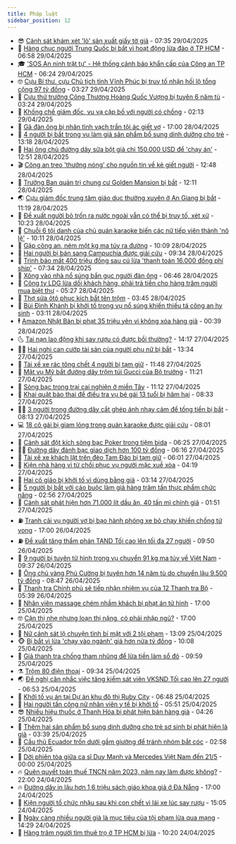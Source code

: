 ```yaml
---
title: Pháp luật
sidebar_position: 12
---
```


<!-- vnexpress-phap-luat:START -->
- 😎 [Cảnh sát khám xét &#39;lò&#39; sản xuất giấy tờ giả](https://vnexpress.net/canh-sat-kham-xet-lo-san-xuat-giay-to-gia-4880054.html) - 07:35 29/04/2025
- 🥰 [Hàng chục người Trung Quốc bị bắt vì hoạt động lừa đảo ở TP HCM](https://vnexpress.net/hang-chuc-nguoi-trung-quoc-bi-bat-vi-hoat-dong-lua-dao-o-tp-hcm-4880076.html) - 06:58 29/04/2025
- 🎓 [&#39;SOS An ninh trật tự&#39; - Hệ thống cảnh báo khẩn cấp của Công an TP HCM](https://vnexpress.net/sos-an-ninh-trat-tu-he-thong-canh-bao-khan-cap-cua-cong-an-tp-hcm-4879963.html) - 06:24 29/04/2025
- 🤓 [Cựu Bí thư, cựu Chủ tịch tỉnh Vĩnh Phúc bị truy tố nhận hối lộ tổng cộng 97 tỷ đồng](https://vnexpress.net/cuu-bi-thu-chu-tich-tinh-vinh-phuc-bi-truy-to-nhan-hoi-lo-hon-97-ty-dong-4879261.html) - 03:27 29/04/2025
- 🎊 [Cựu thứ trưởng Công Thương Hoàng Quốc Vượng bị tuyên 6 năm tù](https://vnexpress.net/cuu-thu-truong-cong-thuong-hoang-quoc-vuong-bi-tuyen-6-nam-tu-4879801.html) - 03:24 29/04/2025
- 🙉 [Khống chế giám đốc, vu vạ cặp bồ với người có chồng](https://vnexpress.net/khong-che-giam-doc-vu-va-cap-bo-voi-nguoi-co-chong-4879829.html) - 02:13 29/04/2025
- 🤡 [Gã đàn ông bị nhân tình vạch trần tội ác giết vợ](https://vnexpress.net/ga-chong-ham-cua-la-bi-tinh-nhan-vach-tran-toi-ac-4879707.html) - 17:00 28/04/2025
- 🗽 [4 người bị bắt trong vụ làm giả sản phẩm bổ sung dinh dưỡng cho trẻ](https://vnexpress.net/4-nguoi-bi-bat-trong-vu-lam-gia-san-pham-bo-sung-dinh-duong-cho-tre-4879819.html) - 13:18 28/04/2025
- 🌋 [Hai ông chủ đường dây sữa bột giả chi 150.000 USD để &#39;chạy án&#39;](https://vnexpress.net/hai-ong-chu-duong-day-sua-bot-gia-chi-150-000-usd-de-chay-an-4879814.html) - 12:51 28/04/2025
- 🎬 [Công an treo &#39;thưởng nóng&#39; cho nguồn tin về kẻ giết người](https://vnexpress.net/cong-an-treo-thuong-nong-cho-nguon-tin-ve-ke-giet-nguoi-4879806.html) - 12:48 28/04/2025
- 💯 [Trưởng Ban quản trị chung cư Golden Mansion bị bắt](https://vnexpress.net/truong-ban-quan-tri-chung-cu-golden-mansion-bi-bat-4879800.html) - 12:11 28/04/2025
- 🌏 [Cựu giám đốc trung tâm giáo dục thường xuyên ở An Giang bị bắt](https://vnexpress.net/cuu-giam-doc-trung-tam-giao-duc-thuong-xuyen-o-an-giang-bi-bat-4879792.html) - 11:19 28/04/2025
- 🌊 [Đề xuất người bỏ trốn ra nước ngoài vẫn có thể bị truy tố, xét xử](https://vnexpress.net/de-xuat-nguoi-bo-tron-ra-nuoc-ngoai-van-co-the-bi-truy-to-xet-xu-4879756.html) - 10:23 28/04/2025
- 💂 [Chuỗi 6 tội danh của chủ quán karaoke biến các nữ tiếp viên thành &#39;nô lệ&#39;](https://vnexpress.net/chuoi-6-toi-danh-cua-chu-quan-karaoke-mua-hiep-dam-tiep-vien-tre-4879621.html) - 10:11 28/04/2025
- 🎡 [Gặp công an, ném một kg ma túy ra đường](https://vnexpress.net/gap-cong-an-nem-mot-kg-ma-tuy-ra-duong-4879732.html) - 10:09 28/04/2025
- 🫶 [Hai người bị bán sang Campuchia được giải cứu](https://vnexpress.net/hai-nguoi-bi-ban-sang-campuchia-duoc-giai-cuu-4879669.html) - 09:34 28/04/2025
- 🐲 [Trình báo mất 400 triệu đồng sau cú lừa &#39;thanh toán 16.000 đồng phí ship&#39;](https://vnexpress.net/trinh-bao-mat-400-trieu-dong-sau-khi-thanh-toan-16-000-dong-phi-ship-hang-4879608.html) - 07:34 28/04/2025
- 🚀 [Xông vào nhà nổ súng bắn gục người đàn ông](https://vnexpress.net/xong-vao-nha-no-sung-ban-guc-nguoi-dan-ong-4879610.html) - 06:46 28/04/2025
- 🎊 [Công ty LDG lừa dối khách hàng, phải trả tiền cho hàng trăm người mua biệt thự](https://vnexpress.net/cong-ty-ldg-lua-doi-khach-hang-phai-tra-tien-cho-hang-tram-nguoi-mua-biet-thu-4879582.html) - 05:27 28/04/2025
- 🤗 [Thợ sửa ôtô phục kích bắt tên trộm](https://video.vnexpress.net/tho-sua-oto-phuc-kich-bat-ten-trom-4879221.html) - 03:45 28/04/2025
- 🗽 [Bùi Đình Khánh bị khởi tố trong vụ nổ súng khiến thiếu tá công an hy sinh](https://vnexpress.net/bui-dinh-khanh-bi-khoi-to-trong-vu-no-sung-khien-thieu-ta-cong-an-hy-sinh-4879455.html) - 03:11 28/04/2025
- 🕴 [Amazon Nhật Bản bị phạt 35 triệu yên vì không xóa hàng giả](https://vnexpress.net/amazon-nhat-ban-bi-phat-35-trieu-yen-vi-khong-xoa-hang-gia-4879356.html) - 00:39 28/04/2025
- 🌜 [Tai nạn lao động khi say rượu có được bồi thường?](https://vnexpress.net/tai-nan-lao-dong-khi-say-ruou-co-duoc-boi-thuong-4879314.html) - 14:17 27/04/2025
- 🧑‍🏫 [Hai nghi can cướp tài sản của người phụ nữ bị bắt](https://vnexpress.net/hai-nghi-can-cuop-tai-san-cua-nguoi-phu-nu-bi-bat-4879313.html) - 13:34 27/04/2025
- 🦩 [Tài xế xe rác tông chết 4 người bị tạm giữ](https://vnexpress.net/tai-xe-xe-rac-tong-chet-4-nguoi-bi-tam-giu-4879307.html) - 11:48 27/04/2025
- 💼 [Mật vụ Mỹ bắt đường dây trộm túi Gucci của Bộ trưởng](https://vnexpress.net/mat-vu-my-bat-duong-day-toi-pham-trong-vu-trom-tui-cua-bo-truong-4879306.html) - 11:21 27/04/2025
- 💫 [Sòng bạc trong trại cai nghiện ở miền Tây](https://vnexpress.net/song-bac-trong-trai-cai-nghien-o-mien-tay-4879293.html) - 11:12 27/04/2025
- 🦅 [Khai quật bào thai để điều tra vụ bé gái 13 tuổi bị hãm hại](https://vnexpress.net/khai-quat-bao-thai-de-dieu-tra-vu-be-gai-13-tuoi-bi-ham-hai-4879260.html) - 08:33 27/04/2025
- 🧑‍💻 [3 người trong đường dây cắt ghép ảnh nhạy cảm để tống tiền bị bắt](https://vnexpress.net/3-nguoi-trong-duong-day-cat-ghep-anh-nhay-cam-de-tong-tien-bi-bat-4879258.html) - 08:13 27/04/2025
- 💻 [18 cô gái bị giam lỏng trong quán karaoke được giải cứu](https://vnexpress.net/18-co-gai-bi-giam-long-trong-quan-karaoke-duoc-giai-cuu-4879252.html) - 08:01 27/04/2025
- 🤠 [Cảnh sát đột kích sòng bạc Poker trong tiệm bida](https://vnexpress.net/canh-sat-dot-kich-song-bac-poker-trong-tiem-bida-4879241.html) - 06:25 27/04/2025
- 🧑‍🏫 [Đường dây đánh bạc giao dịch hơn 100 tỷ đồng](https://vnexpress.net/duong-day-danh-bac-giao-dich-hon-100-ty-dong-4879224.html) - 06:16 27/04/2025
- 🌈 [Tài xế xe khách lật trên đèo Tam Đảo bị tạm giữ](https://vnexpress.net/tai-xe-xe-khach-lat-tren-deo-tam-dao-bi-tam-giu-4879228.html) - 06:01 27/04/2025
- 🌮 [Kiện nhà hàng vì từ chối phục vụ người mặc xuề xòa](https://vnexpress.net/kien-nha-hang-vi-tu-choi-phuc-vu-nguoi-mac-xue-xoa-4879206.html) - 04:19 27/04/2025
- 🐲 [Hai cô giáo bị khởi tố vì dùng bằng giả](https://vnexpress.net/hai-co-giao-bi-khoi-to-vi-dung-bang-gia-4879196.html) - 03:14 27/04/2025
- 🧰 [5 người bị bắt với cáo buộc làm giả hàng trăm tấn thực phẩm chức năng](https://vnexpress.net/5-nguoi-bi-bat-voi-cao-buoc-lam-gia-hang-tram-tan-thuc-pham-chuc-nang-4879191.html) - 02:56 27/04/2025
- 💄 [Cảnh sát phát hiện hơn 71.000 lít dầu ăn, 40 tấn mì chính giả](https://vnexpress.net/canh-sat-phat-hien-hon-71-000-lit-dau-an-40-tan-mi-chinh-gia-4879180.html) - 01:51 27/04/2025
- ⛽️ [Tranh cãi vụ người vợ bị bạo hành phóng xe bỏ chạy khiến chồng tử vong](https://vnexpress.net/tranh-cai-vu-nguoi-vo-bi-bao-hanh-khien-chong-tu-vong-khi-phong-xe-bo-chay-4878304.html) - 17:00 26/04/2025
- ⛽️ [Đề xuất tăng thẩm phán TAND Tối cao lên tối đa 27 người](https://vnexpress.net/de-xuat-tang-tham-phan-tand-toi-cao-len-toi-da-27-nguoi-4879047.html) - 09:50 26/04/2025
- 💂 [9 người bị tuyên tử hình trong vụ chuyển 91 kg ma túy về Việt Nam](https://vnexpress.net/9-nguoi-bi-tuyen-tu-hinh-trong-vu-chuyen-91-kg-ma-tuy-ve-viet-nam-4878988.html) - 09:37 26/04/2025
- 🤔 [Ông chủ vàng Phú Cường bị tuyên hơn 14 năm tù do chuyển lậu 9.500 tỷ đồng](https://vnexpress.net/ong-chu-vang-phu-cuong-bi-tuyen-hon-14-nam-tu-do-chuyen-lau-9-500-ty-dong-4878925.html) - 08:47 26/04/2025
- 🧐 [Thanh tra Chính phủ sẽ tiếp nhận nhiệm vụ của 12 Thanh tra Bộ](https://vnexpress.net/thanh-tra-chinh-phu-se-tiep-nhan-nhiem-vu-cua-12-thanh-tra-bo-4878947.html) - 05:39 26/04/2025
- 🎃 [Nhân viên massage chém nhầm khách bị phạt án tử hình](https://vnexpress.net/nhan-vien-massage-chem-nham-khach-bi-phat-an-tu-hinh-4878790.html) - 17:00 25/04/2025
- 🤓 [Cận thị nhẹ nhưng loạn thị nặng, có phải nhập ngũ?](https://vnexpress.net/can-thi-nhe-nhung-loan-thi-nang-co-phai-nhap-ngu-4878249.html) - 17:00 25/04/2025
- 💃 [Nữ cảnh sát lộ chuyện tình bí mật với 2 tội phạm](https://vnexpress.net/nu-canh-sat-lo-chuyen-tinh-bi-mat-voi-hai-toi-pham-4878757.html) - 13:09 25/04/2025
- 🐵 [Bị bắt vì lừa &#39;chạy vào ngành&#39; giá hơn nửa tỷ đồng](https://vnexpress.net/bi-bat-vi-lua-chay-vao-nganh-gia-hon-nua-ty-dong-4878703.html) - 10:08 25/04/2025
- 🤖 [Giả thanh tra chống tham nhũng để lừa tiền làm sổ đỏ](https://vnexpress.net/gia-thanh-tra-chong-tham-nhung-de-lua-tien-lam-so-do-4878721.html) - 09:59 25/04/2025
- ⚗️ [Trộm 80 điện thoại](https://vnexpress.net/trom-80-dien-thoai-4878652.html) - 09:34 25/04/2025
- 🌏 [Đề nghị cân nhắc việc tăng kiểm sát viên VKSND Tối cao lên 27 người](https://vnexpress.net/de-nghi-can-nhac-viec-tang-kiem-sat-vien-vksnd-toi-cao-len-27-nguoi-4878524.html) - 06:53 25/04/2025
- 🦆 [Khởi tố vụ án tại Dự án khu đô thị Ruby City](https://vnexpress.net/khoi-to-vu-an-tai-du-an-khu-do-thi-ruby-city-4878581.html) - 06:48 25/04/2025
- 🐎 [Hai người tấn công nữ nhân viên y tế bị khởi tố](https://vnexpress.net/hai-nguoi-tan-cong-nu-nhan-vien-y-te-bi-khoi-to-4878547.html) - 05:51 25/04/2025
- 😎 [Nhiều hiệu thuốc ở Thanh Hóa bị phát hiện bán hàng giả](https://vnexpress.net/nhieu-hieu-thuoc-o-thanh-hoa-bi-phat-hien-ban-hang-gia-4878496.html) - 04:26 25/04/2025
- 💪 [Thêm hai sản phẩm bổ sung dinh dưỡng cho trẻ sơ sinh bị phát hiện là giả](https://vnexpress.net/them-hai-san-pham-bo-sung-dinh-duong-tre-so-sinh-bi-phat-hien-la-gia-4878471.html) - 03:39 25/04/2025
- 🤡 [Cầu thủ Ecuador trốn dưới gầm giường để tránh nhóm bắt cóc](https://vnexpress.net/cau-thu-ecuador-tron-duoi-gam-giuong-khi-vo-con-bi-bat-coc-4878441.html) - 02:58 25/04/2025
- 🌁 [Dời phiên tòa giữa ca sĩ Duy Mạnh và Mercedes Việt Nam đến 21/5](https://vnexpress.net/doi-phien-toa-giua-ca-si-duy-manh-va-mercedes-viet-nam-den-21-5-4878329.html) - 00:00 25/04/2025
- 🔥 [Quên quyết toán thuế TNCN năm 2023, năm nay làm được không?](https://vnexpress.net/quen-quyet-toan-thue-tncn-nam-2023-nam-nay-lam-duoc-khong-4877376.html) - 22:00 24/04/2025
- 🔥 [Đường dây in lậu hơn 1,6 triệu sách giáo khoa giả ở Đà Nẵng](https://vnexpress.net/duong-day-in-lau-hon-1-6-trieu-sach-giao-khoa-gia-o-da-nang-4878334.html) - 17:00 24/04/2025
- 👺 [Kiện người tổ chức nhậu sau khi con chết vì lái xe lúc say rượu](https://vnexpress.net/kien-nguoi-to-chuc-nhau-sau-khi-con-chet-vi-lai-xe-luc-say-ruou-4878288.html) - 15:05 24/04/2025
- 🎊 [Ngày càng nhiều người già là mục tiêu của tội phạm lừa qua mạng](https://vnexpress.net/ngay-cang-nhieu-nguoi-gia-la-muc-tieu-cua-toi-pham-lua-qua-mang-4878322.html) - 14:29 24/04/2025
- 🎊 [Hàng trăm người tìm thuê trọ ở TP HCM bị lừa](https://vnexpress.net/hang-tram-nguoi-tim-thue-tro-o-tp-hcm-bi-lua-4878261.html) - 10:20 24/04/2025<!-- vnexpress-phap-luat:END -->
